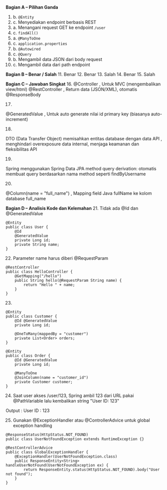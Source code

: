 **Bagian A – Pilihan Ganda**
1. b. `@Entity`
2. c. Menyediakan endpoint berbasis REST
3. a. Menangani request GET ke endpoint `/user`
4. c. `findAll()`
5. a. `@ManyToOne`
6. c. `application.properties`
7. b. `@Autowired`
8. c. `@Query`
9. b. Mengambil data JSON dari body request
10. c. Mengambil data dari path endpoint

**Bagian B – Benar / Salah**
11. Benar
12. Benar
13. Salah 
14. Benar
15. Salah 

**Bagian C – Jawaban Singkat**
16. 
@Controller , Untuk MVC (mengembalikan view/html)
@RestController , Return data (JSON/XML), otomatis @ResponseBody

17. 
@GeneratedValue , Untuk auto generate nilai id primary key (biasanya auto-increment)

18. 
DTO (Data Transfer Object) memisahkan entitas database dengan data API , menghindari overexposure data internal, menjaga keamanan dan fleksibilitas API

19. 
Spring menggunakan Spring Data JPA method query derivation: otomatis membuat query berdasarkan nama method seperti findByUsername

20. 
@Column(name = "full_name") , Mapping field Java fullName ke kolom database full_name

**Bagian D – Analisis Kode dan Kelemahan**
21. Tidak ada @Id dan @GeneratedValue
```
@Entity
public class User {
    @Id
    @GeneratedValue
    private Long id;
    private String name;
}
```
22. Parameter name harus diberi @RequestParam
```
@RestController
public class HelloController {
    @GetMapping("/hello")
    public String hello(@RequestParam String name) {
        return "Hello " + name;
    }
}
```
23. 
```
@Entity
public class Customer {
    @Id @GeneratedValue
    private Long id;

    @OneToMany(mappedBy = "customer")
    private List<Order> orders;
}

@Entity
public class Order {
    @Id @GeneratedValue
    private Long id;

    @ManyToOne
    @JoinColumn(name = "customer_id")
    private Customer customer;
}
```
24. Saat user akses /user/123, Spring ambil 123 dari URL pakai @PathVariable lalu kembalikan string "User ID: 123"

Output : 
User ID : 123

25. Gunakan @ExceptionHandler atau @ControllerAdvice untuk global exception handling
```
@ResponseStatus(HttpStatus.NOT_FOUND)
public class UserNotFoundException extends RuntimeException {}

@RestControllerAdvice
public class GlobalExceptionHandler {
    @ExceptionHandler(UserNotFoundException.class)
    public ResponseEntity<String> handleUserNotFound(UserNotFoundException ex) {
        return ResponseEntity.status(HttpStatus.NOT_FOUND).body("User not found");
    }
}
```

